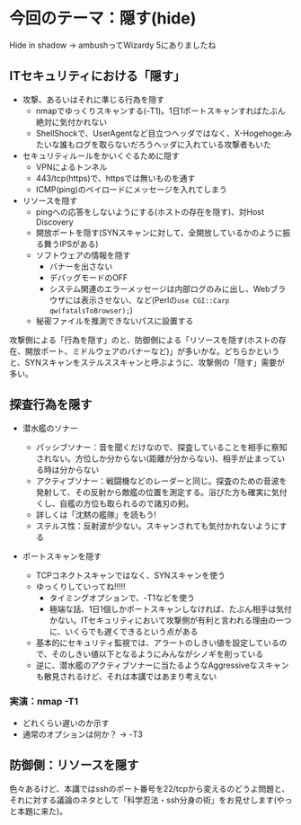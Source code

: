 # 今回のテーマ：隠す(hide)

Hide in shadow → ambushってWizardy 5にありましたね

## ITセキュリティにおける「隠す」

- 攻撃、あるいはそれに準じる行為を隠す
    - nmapでゆっくりスキャンする(-T1)。1日1ポートスキャンすればたぶん絶対に気付かれない
    - ShellShockで、UserAgentなど目立つヘッダではなく、X-Hogehoge:みたいな誰もログを取らないだろうヘッダに入れている攻撃者もいた
- セキュリティルールをかいくぐるために隠す
    - VPNによるトンネル
    - 443/tcp(https)で、httpsでは無いものを通す
    - ICMP(ping)のペイロードにメッセージを入れてしまう
- リソースを隠す
    - pingへの応答をしないようにする(ホストの存在を隠す)、対Host Discovery
    - 開放ポートを隠す(SYNスキャンに対して、全開放しているかのように振る舞うIPSがある)
    - ソフトウェアの情報を隠す
        - バナーを出さない
        - デバッグモードのOFF
        - システム関連のエラーメッセージは内部ログのみに出し、Webブラウザには表示させない、など(Perlの`use CGI::Carp qw(fatalsToBrowser);`)
    - 秘密ファイルを推測できないパスに設置する

攻撃側による「行為を隠す」のと、防御側による「リソースを隠す(ホストの存在、開放ポート、ミドルウェアのバナーなど)」が多いかな。どちらかというと、SYNスキャンをステルススキャンと呼ぶように、攻撃側の「隠す」需要が多い。

## 探査行為を隠す

- 潜水艦のソナー
    - パッシブソナー：音を聞くだけなので、探査していることを相手に察知されない。方位しか分からない(距離が分からない)、相手が止まっている時は分からない
    - アクティブソナー：戦闘機などのレーダーと同じ。探査のための音波を発射して、その反射から敵艦の位置を測定する。浴びた方も確実に気付くし、自艦の方位も取られるので諸刃の剣。
    - 詳しくは「沈黙の艦隊」を読もう!
    - ステルス性：反射波が少ない。スキャンされても気付かれないようにする

- ポートスキャンを隠す
    - TCPコネクトスキャンではなく、SYNスキャンを使う
    - ゆっくりしていってね!!!!!
        - タイミングオプションで、-T1などを使う
        - 極端な話、1日1個しかポートスキャンしなければ、たぶん相手は気付かない。ITセキュリティにおいて攻撃側が有利と言われる理由の一つに、いくらでも遅くできるという点がある
    - 基本的にセキュリティ監視では、アラートのしきい値を設定しているので、そのしきい値以下となるようにみんながシノギを削っている
    - 逆に、潜水艦のアクティブソナーに当たるようなAggressiveなスキャンも散見されるけど、それは本講ではあまり考えない

### 実演：nmap -T1

- どれくらい遅いのか示す
- 通常のオプションは何か？ → -T3

## 防御側：リソースを隠す

色々あるけど、本講ではsshのポート番号を22/tcpから変えるのどうよ問題と、それに対する議論のネタとして「科学忍法・ssh分身の術」をお見せします(やっと本題に来た)。


